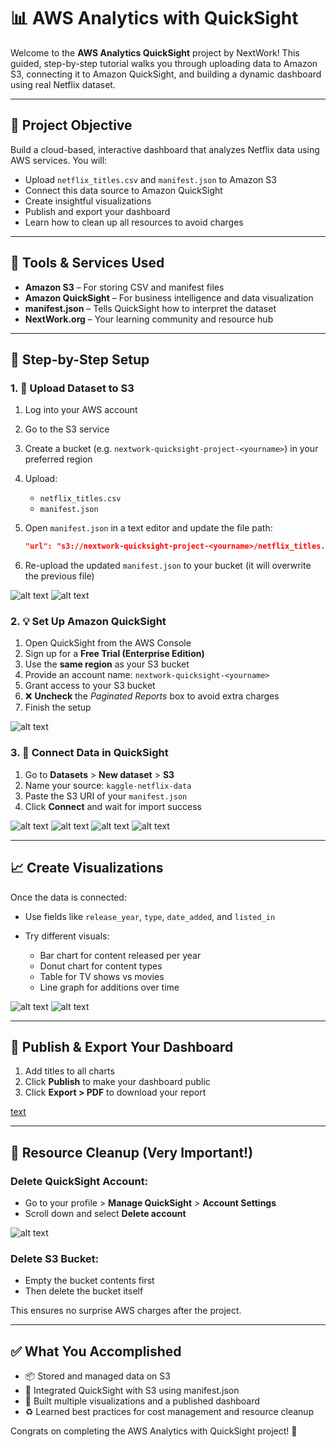 # 📊 AWS Analytics with QuickSight

Welcome to the **AWS Analytics QuickSight** project by NextWork! This guided, step-by-step tutorial walks you through uploading data to Amazon S3, connecting it to Amazon QuickSight, and building a dynamic dashboard using real Netflix dataset.

---

## 🌟 Project Objective

Build a cloud-based, interactive dashboard that analyzes Netflix data using AWS services. You will:

* Upload `netflix_titles.csv` and `manifest.json` to Amazon S3
* Connect this data source to Amazon QuickSight
* Create insightful visualizations
* Publish and export your dashboard
* Learn how to clean up all resources to avoid charges

---

## 🔧 Tools & Services Used

* **Amazon S3** – For storing CSV and manifest files
* **Amazon QuickSight** – For business intelligence and data visualization
* **manifest.json** – Tells QuickSight how to interpret the dataset
* **NextWork.org** – Your learning community and resource hub

---

## 🔺 Step-by-Step Setup

### 1. 📂 Upload Dataset to S3

1. Log into your AWS account
2. Go to the S3 service
3. Create a bucket (e.g. `nextwork-quicksight-project-<yourname>`) in your preferred region
4. Upload:

   * `netflix_titles.csv`
   * `manifest.json`
5. Open `manifest.json` in a text editor and update the file path:

   ```json
   "url": "s3://nextwork-quicksight-project-<yourname>/netflix_titles.csv"
   ```
6. Re-upload the updated `manifest.json` to your bucket (it will overwrite the previous file)

![alt text](images/1.png)
![alt text](images/1.1.png)

### 2. 💡 Set Up Amazon QuickSight

1. Open QuickSight from the AWS Console
2. Sign up for a **Free Trial (Enterprise Edition)**
3. Use the **same region** as your S3 bucket
4. Provide an account name: `nextwork-quicksight-<yourname>`
5. Grant access to your S3 bucket
6. ❌ **Uncheck** the *Paginated Reports* box to avoid extra charges
7. Finish the setup

![alt text](images/2.png)

### 3. 🔗 Connect Data in QuickSight

1. Go to **Datasets** > **New dataset** > **S3**
2. Name your source: `kaggle-netflix-data`
3. Paste the S3 URI of your `manifest.json`
4. Click **Connect** and wait for import success

![alt text](images/3.png)
![alt text](images/3.1.png)
![alt text](images/3.2.png)
![alt text](images/3.3.png)

---

## 📈 Create Visualizations

Once the data is connected:

* Use fields like `release_year`, `type`, `date_added`, and `listed_in`
* Try different visuals:

  * Bar chart for content released per year
  * Donut chart for content types
  * Table for TV shows vs movies
  * Line graph for additions over time

![alt text](images/4.png)
![alt text](images/4.1.png)

---

## 🌟 Publish & Export Your Dashboard

1. Add titles to all charts
2. Click **Publish** to make your dashboard public
3. Click **Export > PDF** to download your report

[text](<AWS Analytics with QuickSight.pdf>)

---

## 🚨 Resource Cleanup (Very Important!)

### Delete QuickSight Account:

* Go to your profile > **Manage QuickSight** > **Account Settings**
* Scroll down and select **Delete account**

![alt text](images/5.png)

### Delete S3 Bucket:

* Empty the bucket contents first
* Then delete the bucket itself

This ensures no surprise AWS charges after the project.

---

## ✅ What You Accomplished

* 📦 Stored and managed data on S3
* 🔗 Integrated QuickSight with S3 using manifest.json
* 🔢 Built multiple visualizations and a published dashboard
* ♻️ Learned best practices for cost management and resource cleanup

Congrats on completing the AWS Analytics with QuickSight project! 🌟
